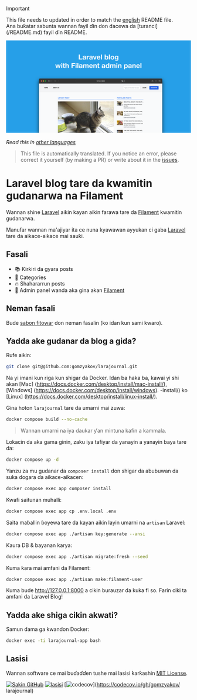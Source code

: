 >[!IMPORTANT]
>This file needs to updated in order to match the [english](/README.md) README file.  
>Ana buƙatar sabunta wannan fayil ɗin don dacewa da 
[turanci] (/README.md) fayil ɗin README.

![Laravel blog tare da kwamitin gudanarwa na Filament](../docs/social-preview-en.png)

_Read this in [other languages](./Translations.md)_

>This file is automatically translated. If you notice an error, please correct it yourself (by making a PR) or write about it in the [issues](https://github.com/gomzyakov/larajournal/issues).

# Laravel blog tare da kwamitin gudanarwa na Filament

Wannan shine [Laravel](https://laravel.com) aikin kayan aikin farawa tare da [Filament](https://filamentphp.com) kwamitin gudanarwa.

Manufar wannan ma'ajiyar ita ce nuna kyawawan ayyukan ci gaba [Laravel](https://laravel.com) tare da aikace-aikace mai sauƙi.

## Fasali

- 📚 Ƙirƙiri da gyara posts
- 🥑 Categories
- 🔥 Shahararrun posts
- 🎉 Admin panel wanda aka gina akan [Filament](https://filamentphp.com)

## Neman fasali

Bude [sabon fitowar](https://github.com/gomzyakov/larajournal/issues/new) don neman fasalin (ko idan kun sami kwaro).

## Yadda ake gudanar da blog a gida?

Rufe aikin:

```bash
git clone git@github.com:gomzyakov/larajournal.git
```

Na yi imani kun riga kun shigar da Docker. Idan ba haka ba, kawai yi shi akan [Mac] (https://docs.docker.com/desktop/install/mac-install/), [Windows] (https://docs.docker.com/desktop/install/windows). -install/) ko [Linux] (https://docs.docker.com/desktop/install/linux-install/).

Gina hoton `larajournal` tare da umarni mai zuwa:

```bash
docker compose build --no-cache
```

>Wannan umarni na iya ɗaukar ƴan mintuna kafin a kammala.

Lokacin da aka gama ginin, zaku iya tafiyar da yanayin a yanayin baya tare da:

```bash
docker compose up -d
```

Yanzu za mu gudanar da `composer install` don shigar da abubuwan da suka dogara da aikace-aikacen:

```bash
docker compose exec app composer install
```

Kwafi saitunan muhalli:

```bash
docker compose exec app cp .env.local .env
```

Saita maɓallin ɓoyewa tare da kayan aikin layin umarni na `artisan` Laravel:

```bash
docker compose exec app ./artisan key:generate --ansi
```

Ƙaura DB & bayanan karya:

```bash
docker compose exec app ./artisan migrate:fresh --seed
```

Kuma ƙara mai amfani da Filament:

```bash
docker compose exec app ./artisan make:filament-user
```

Kuma bude http://127.0.0.1:8000 a cikin burauzar da kuka fi so. Farin ciki ta amfani da Laravel Blog!

## Yadda ake shiga cikin akwati?

Samun dama ga kwandon Docker:

```bash
docker exec -ti larajournal-app bash
```

## Lasisi

Wannan software ce mai buɗaɗɗen tushe mai lasisi ƙarƙashin [MIT License](https://github.com/gomzyakov/php-code-style/blob/main/LICENSE).


[![Sakin GitHub](https://img.shields.io/github/release/gomzyakov/larajournal.svg)](https://github.com/gomzyakov/larajournal/releases/latest)
[![lasisi](https://img.shields.io/badge/License-MIT-green.svg)](https://github.com/gomzyakov/larajournal/blob/development/LICENSE)
[![codecov](https://codecov.io/gh/gomzyakov/larajournal/branch/main/graph/badge.svg?token=4CYTVMVUYV)](https://codecov.io/gh/gomzyakov/ larajournal)

